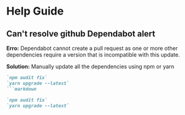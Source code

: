 # Help Guide

## Can't resolve github Dependabot alert
**Erro:** Dependabot cannot create a pull request as one or more other dependencies require a version that is incompatible with this update.

**Solution:** Manually update all the dependencies using npm or yarn 
```markdown
`npm audit fix`
`yarn upgrade --latest`
```markdown

`npm audit fix`
`yarn upgrade --latest`
